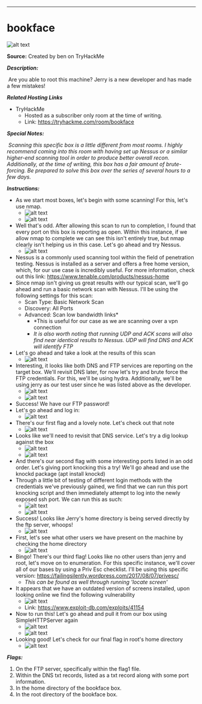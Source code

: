 ****

# bookface

![alt text](https://i.imgur.com/lbYrx0Y.png)


**Source:** Created by ben on TryHackMe

***Description:***
	
​	Are you able to root this machine? Jerry is a new developer and has made a few mistakes!

***Related Hosting Links***

- TryHackMe
  - Hosted as a subscriber only room at the time of writing.
  - Link: https://tryhackme.com/room/bookface

***Special Notes:***

​	*Scanning this specific box is a little different from most rooms. I highly recommend coming into this room with having set up Nessus or a similar higher-end scanning tool in order to produce better overall recon. Additionally, at the time of writing, this box has a fair amount of brute-forcing. Be prepared to solve this box over the series of several hours to a few days.* 



***Instructions:*** 

- As we start most boxes, let's begin with some scanning! For this, let's use nmap.
  - ![alt text](https://i.imgur.com/pKgOHHo.jpg)
  - ![alt text](https://i.imgur.com/mypkUn4.jpg)
- Well that's odd. After allowing this scan to run to completion, I found that every port on this box is reporting as open. Within this instance, if we allow nmap to complete we can see this isn't entirely true, but nmap clearly isn't helping us in this case. Let's go ahead and try Nessus. 
  - ![alt text](https://i.imgur.com/tLDPafd.png)
- Nessus is a commonly used scanning tool within the field of penetration testing. Nessus is installed as a server and offers a free home version, which, for our use case is incredibly useful. For more information, check out this link: https://www.tenable.com/products/nessus-home
- Since nmap isn't giving us great results with our typical scan, we'll go ahead and run a basic network scan with Nessus. I'll be using the following settings for this scan:
  - Scan Type: Basic Network Scan
  - Discovery: All Ports
  - Advanced: Scan low bandwidth links*
    - *This is useful for our case as we are scanning over a vpn connection
    - *It is also worth noting that running UDP and ACK scans will also find near identical results to Nessus. UDP will find DNS and ACK will identify FTP*
- Let's go ahead and take a look at the results of this scan
  - ![alt text](https://i.imgur.com/IYtcKF3.jpg)
- Interesting, it looks like both DNS and FTP services are reporting on the target box. We'll revisit DNS later, for now let's try and brute force the FTP credentials. For this, we'll be using hydra. Additionally, we'll be using jerry as our test user since he was listed above as the developer.
  - ![alt text](https://i.imgur.com/NWEVh9O.jpg)
  - ![alt text](https://i.imgur.com/U4B82Eq.jpg)
- Success! We have our FTP password!
- Let's go ahead and log in:
  - ![alt text](https://i.imgur.com/I2TljWj.jpg)
- There's our first flag and a lovely note. Let's check out that note
  - ![alt text](https://i.imgur.com/nBlENjB.jpg)
- Looks like we'll need to revisit that DNS service. Let's try a dig lookup against the box
  - ![alt text](https://i.imgur.com/Ojs2fVC.jpg)
  - ![alt text](https://i.imgur.com/g1rg23D.jpg)
- And there's our second flag with some interesting ports listed in an odd order. Let's giving port knocking this a try! We'll go ahead and use the knockd package (apt install knockd)
- Through a little bit of testing of different login methods with the credentials we've previously gained, we find that we can run this port knocking script and then immediately attempt to log into the newly exposed ssh port. We can run this as such:
  - ![alt text](https://i.imgur.com/8irj8ZK.jpg)
  - ![alt text](https://i.imgur.com/I67Zh8z.jpg)
- Success! Looks like Jerry's home directory is being served directly by the ftp server, whoops!
  - ![alt text](https://i.imgur.com/y6H7ctN.jpg)
- First, let's see what other users we have present on the machine by checking the home directory
  - ![alt text](https://i.imgur.com/y6H7ctN.jpg)
- Bingo! There's our third flag! Looks like no other users than jerry and root, let's move on to enumeration. For this specific instance, we'll cover all of our bases by using a Priv Esc checklist. I'll be using this specific version: https://failingsilently.wordpress.com/2017/08/07/privesc/
  - *This can be found as well through running 'locate screen'*
- It appears that we have an outdated version of screens installed, upon looking online we find the following vulnerability
  - ![alt text](https://i.imgur.com/RnHZ5Wx.jpg)
  - Link: https://www.exploit-db.com/exploits/41154
- Now to run this! Let's go ahead and pull it from our box using SimpleHTTPServer again
  - ![alt text](https://i.imgur.com/CWeDIOG.jpg)
  - ![alt text]()
- Looking good! Let's check for our final flag in root's home directory
  - ![alt text]()









***Flags:***

1. On the FTP server, specifically within the flag1 file.
2. Within the DNS txt records, listed as a txt record along with some port information.
3. In the home directory of the bookface box.
4. In the root directory of the bookface box.

